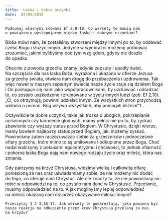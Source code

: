 ```yaml
---
title:  Łaska i dobre uczynki
date:  03/09/2019
---
```


`Podsumuj własnymi słowami Ef 2,8-10. Co wersety te mówią nam o powiązaniu występującym między łaską i dobrymi uczynkami?`

Biblia mówi nam, że zostaliśmy stworzeni między innymi po to, by oddawać cześć Bogu i służyć innym. Jedynie w wyobraźni możemy próbować zrozumieć, jakimi bylibyśmy pod tym względem, gdyby nie doszło do upadku.

Obecnie z powodu grzechu znamy jedynie zepsuty i upadły świat. Na szczęście dla nas łaska Boża, wyrażona i ukazana w ofierze Jezusa za grzechy świata, otwiera nam drogę do przebaczenia i uzdrowienia. Tak więc nawet w naszym zepsutym świecie nasze życie staje się dziełem Boga i On posługuje się nami jako współpracownikami, by uzdrawiać i odradzać to, co zostało uszkodzone i zrujnowane w życiu innych ludzi (zob. Ef 2,10). „Ci, co otrzymują, powinni udzielać innym. Ze wszystkich stron przychodzą wołania o pomoc. Bóg wzywa wszystkich, aby pomagali bliźnim”1.

Oczywiście te dobre uczynki, takie jak troska o ubogich, pokrzepianie uciśnionych czy karmienie głodnych, mamy pełnić nie po to, by zyskać zbawienie czy wyższy status przed Bogiem. W Chrystusie, dzięki wierze, mamy bowiem najlepszy status przed Bogiem, jaki możemy zyskać. Powinniśmy zatem raczej uważać siebie za grzeszników i jednocześnie ofiary grzechu, które mimo to są umiłowane i odkupione przez Boga. Choć nadal walczymy z pokusami egocentryzmu i chciwości, to jednak ofiarność i pokorna łaska Boga dają nam nowego rodzaju życie oraz miłość, która nas zmienia.

Gdy patrzymy na krzyż Chrystusa, widzimy wielką i całkowitą ofiarę poniesioną za nas oraz uświadamiamy sobie, że nie możemy nic dodać do tego, co oferuje nam Chrystus. Ale nie znaczy to, że nie powinniśmy nic robić w odpowiedzi na to, co zostało nam dane w Chrystusie. Przeciwnie, musimy odpowiedzieć na to. A jak moglibyśmy lepiej odpowiedzieć na miłość okazaną nam niż przez okazywanie miłości innym?

`Przeczytaj 1 J 3,16-17. Jak wersety te podkreślają, jaka powinna być nasza reakcja na odkupienie przez krew Chrystusa przelaną za nas na krzyżu?`